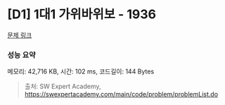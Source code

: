 # [D1] 1대1 가위바위보 - 1936 

[문제 링크](https://swexpertacademy.com/main/code/problem/problemDetail.do?contestProbId=AV5PjKXKALcDFAUq) 

### 성능 요약

메모리: 42,716 KB, 시간: 102 ms, 코드길이: 144 Bytes



> 출처: SW Expert Academy, https://swexpertacademy.com/main/code/problem/problemList.do